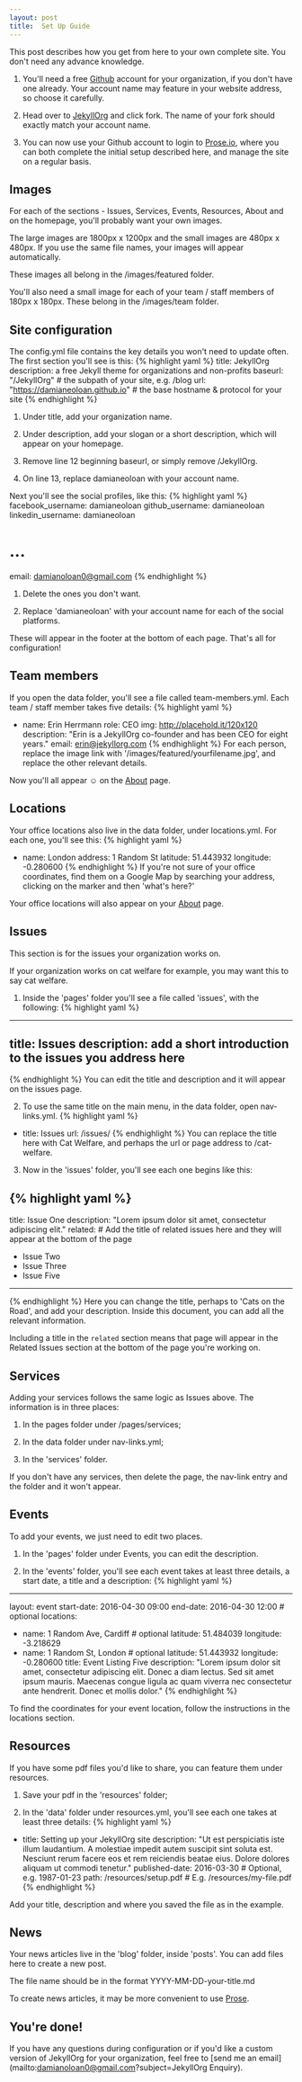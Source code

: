 ```yaml
---
layout: post
title:  Set Up Guide
---
```

This post describes how you get from here to your own complete site. You don't need any advance knowledge.

1. You'll need a free [Github](https://github.com) account for your organization, if you don't have one already. Your account name may feature in your website address, so choose it carefully.

2. Head over to [JekyllOrg](https://github.com/damianeoloan/JekyllOrg/) and click fork. The name of your fork should exactly match your account name.

3. You can now use your Github account to login to [Prose.io](http://prose.io), where you can both complete the initial setup described here, and manage the site on a regular basis.

## Images

For each of the sections - Issues, Services, Events, Resources, About and on the homepage, you'll probably want your own images.

The large images are 1800px x 1200px and the small images are  480px x 480px. If you use the same file names, your images will appear automatically.

These images all belong in the /images/featured folder.

You'll also need a small image for each of your team / staff members of 180px x 180px. These belong in the /images/team folder.

## Site configuration

The config.yml file contains the key details you won't need to update often. The first section you'll see is this:
{% highlight yaml %}
title: JekyllOrg
description: a free Jekyll theme for organizations and non-profits
baseurl: "/JekyllOrg" # the subpath of your site, e.g. /blog
url: "https://damianeoloan.github.io" # the base hostname & protocol for your site
{% endhighlight %}
1. Under title, add your organization name.

2. Under description, add your slogan or a short description, which will appear on your homepage.

3. Remove line 12 beginning baseurl, or simply remove /JekyllOrg.

4. On line 13, replace damianeoloan with your account name.

Next you'll see the social profiles, like this:
{% highlight yaml %}
facebook_username: damianeoloan
github_username: damianeoloan
linkedin_username: damianeoloan
# ...
email: damianoloan0@gmail.com
{% endhighlight %}
1. Delete the ones you don't want.

2. Replace 'damianeoloan' with your account name for each of the social platforms.

These will appear in the footer at the bottom of each page. That's all for configuration!

## Team members

If you open the data folder, you'll see a file called team-members.yml. Each team / staff member takes five details:
{% highlight yaml %}
- name:  Erin Herrmann
  role: CEO
  img: http://placehold.it/120x120
  description: "Erin is a JekyllOrg co-founder and has been CEO for eight years."
  email: erin@jekyllorg.com
{% endhighlight %}
For each person, replace the image link with '/images/featured/yourfilename.jpg', and replace the other relevant details.

Now you'll all appear &#9786; on the [About](/JekyllOrg/about) page.

## Locations

Your office locations also live in the data folder, under locations.yml. For each one, you'll see this:
{% highlight yaml %}
- name: London
  address: 1 Random St
  latitude: 51.443932
  longitude: -0.280600
{% endhighlight %}
If you're not sure of your office coordinates, find them on a Google Map by searching your address, clicking on the marker and then 'what's here?'

Your office locations will also appear on your [About](/JekyllOrg/about) page.

## Issues

This section is for the issues your organization works on.

If your organization works on cat welfare for example, you may want this to say cat welfare.

1) Inside the 'pages' folder you'll see a file called 'issues', with the following:
{% highlight yaml %}
---
title: Issues
description: add a short introduction to the issues you address here
---
{% endhighlight %}
You can edit the title and description and it will appear on the issues page.

2) To use the same title on the main menu, in the data folder, open nav-links.yml.
{% highlight yaml %}
- title: Issues
  url: /issues/
{% endhighlight %}
You can replace the title here with Cat Welfare, and perhaps the url or page address to /cat-welfare.

3) Now in the 'issues' folder, you'll see each one begins like this:

{% highlight yaml %}
---
title: Issue One
description: "Lorem ipsum dolor sit amet, consectetur adipiscing elit."
related: # Add the title of related issues here and they will appear at the bottom of the page
  - Issue Two
  - Issue Three
  - Issue Five
---
{% endhighlight %}
Here you can change the title, perhaps to 'Cats on the Road', and add your description. Inside this document, you can add all the relevant information.

Including a title in the `related` section means that page will appear in the Related Issues section at the bottom of the page you're working on.

## Services

Adding your services follows the same logic as Issues above. The information is in three places:

1. In the pages folder under /pages/services;

2. In the data folder under nav-links.yml;

3. In the 'services' folder.

If you don't have any services, then delete the page, the nav-link entry and the folder and it won't appear.

## Events

To add your events, we just need to edit two places.

1. In the 'pages' folder under Events, you can edit the description.

2. In the 'events' folder, you'll see each event takes at least three details, a start date, a title and a description:
{% highlight yaml %}
---
layout: event
start-date: 2016-04-30 09:00
end-date: 2016-04-30 12:00 # optional
locations:
  - name: 1 Random Ave, Cardiff # optional
    latitude: 51.484039
    longitude: -3.218629
  - name: 1 Random St, London # optional
    latitude: 51.443932
    longitude: -0.280600
title: Event Listing Five
description: "Lorem ipsum dolor sit amet, consectetur adipiscing elit. Donec a diam lectus. Sed sit amet ipsum mauris. Maecenas congue ligula ac quam viverra nec consectetur ante hendrerit. Donec et mollis dolor."
{% endhighlight %}

To find the coordinates for your event location, follow the instructions in the locations section.

## Resources

If you have some pdf files you'd like to share, you can feature them under resources.

1. Save your pdf in the 'resources' folder;

2. In the 'data' folder under resources.yml, you'll see each one takes at least three details:
{% highlight yaml %}
- title: Setting up your JekyllOrg site
  description: "Ut est perspiciatis iste illum laudantium. A molestiae impedit autem suscipit sint soluta est. Nesciunt rerum facere eos et rem reiciendis beatae eius. Dolore dolores aliquam ut commodi tenetur."
  published-date: 2016-03-30 # Optional, e.g. 1987-01-23
  path: /resources/setup.pdf # E.g. /resources/my-file.pdf
{% endhighlight %}

Add your title, description and where you saved the file as in the example.

## News

Your news articles live in the 'blog' folder, inside 'posts'. You can add files here to create a new post.

The file name should be in the format YYYY-MM-DD-your-title.md

To create news articles,  it may be more convenient to use [Prose](http://prose.io).

## You're done!

If you have any questions during configuration or if you'd like a custom version of JekyllOrg for your organization, feel free to [send me an email](mailto:damianoloan0@gmail.com?subject=JekyllOrg Enquiry).
